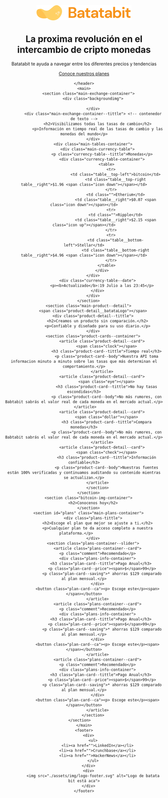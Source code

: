 <!DOCTYPE html>
<html lang="en">
<head>
    <meta charset="UTF-8">
    <meta http-equiv="X-UA-Compatible" content="IE=edge">
    <meta name="viewport" content="width=device-width, initial-scale=1.0">
    <title>Document</title>
    <link rel="stylesheet" href="./css/style.css">
    <link rel="stylesheet" href="./css/tablet.css" media="(min-width:930px)"/>
    <link href="https://fonts.googleapis.com/css2?family=DM+Sans:wght@400;500;700&family=Inter:wght@300;500&display=swap" rel="stylesheet">
</head>
<body>
    <header>
        <img src="./assets/img/logo.svg" alt="">
        <div class="header-title-container">
            <h1>La proxima revolución en el intercambio de cripto monedas</h1>
            <p>Batatabit te ayuda a navegar entre los diferentes precios y tendencias</p>
            <a href="#plans" class="header-button">Conoce nuestros planes <span></span></a><!-- el span se puede usar dentro de una etiqueta de contenido al costado del mismo -->
        </div>


    </header>
    <main>
        <section class="main-exchange-container">
            <div class="backgroundimg">

            </div>
            <div class="main-exchange-container--tittle"> <!-- contenedor de texto -->
                <h2>Visibilizamos todas las tasas de cambio</h2>
                <p>Información en tiempo real de las tasas de cambio y las monedas del mundo</p>
            </div>
            <div class="main-tables-container">
                <div class="main-currency-table">
                    <p class="currency-table--tittle">Monedas</p>
                    <div class="currency-table-container">
                        <table>
                            <tr>
                                <td class="table__top-left">bitcoin</td>
                                <td class="table__top-right table__right">$1.96 <span class="icon down"></span></td>
                            </tr>
                                <td class="">Etherium</td>
                                <td class="table__right">$0.07 <span class="icon down"></span></td>
                            <tr>
                                <td class="">Ripple</td>
                                <td class="table__right">$2.15 <span class="icon up"></span></td>
                            </tr>
                            <tr>
                                <td class="table__bottom-left">Stellar</td>
                                <td class="table__bottom-right table__right">$4.96 <span class="icon down"></span></td>
                            </tr>
                        </table>
                    </div>
                </div>    
                <div class="currency-table--date">
                    <p><b>Actualizado</b>:19 Julio a las 23:45</p>
                </div>
            </div>
        </section>
        <section class="main-product--detail">
            <span class="product-detail__batataLogo"></span>
            <div class="product-detail--tittle">
                <h2>Creamos un producto sin comparación.</h2>
                <p>Confiable y diseñado para su uso diario.</p>
            </div>
            <section class="product-cards--container">
                    <article class="product-detail--card">
                        <span class="clock"></span>
                        <h3 class="product-card--tittle">Tiempo real</h3>
                        <p class="product-card--body">Nuestra API toma informacion minuto a minuto sobre las tasas que más determinan el comportamiento.</p>
                    </article>
                    <article class="product-detail--card">
                        <span class="eye"></span>
                        <h3 class="product-card--tittle">No hay tasas escondidas</h3>
                        <p class="product-card--body">No más rumores, con Babtabit sabrás el valor real de cada moneda en el mercado actual.</p>
                    </article>               
                    <article class="product-detail--card">
                        <span class="dollar"></span>
                        <h3 class="product-card--tittle">Compara monedas</h3>
                        <p class="product-card--body">No más rumores, con Babtabit sabrás el valor real de cada moneda en el mercado actual.</p>
                    </article>
                    <article class="product-detail--card">
                        <span class="check"></span>
                        <h3 class="product-card--tittle">Información confiable</h3>
                        <p class="product-card--body">Nuestras fuentes están 100% verificadas y continuamos auditando su contenido mientras se actualizan.</p>
                    </article>    
                </section>
        </section>
        <section class="bitcoin-img-container">
            <h2>Conocenos hoy</h2>
        </section>
        <section id="plans" class="main-plans-container">
            <div class="plans-tittle">
                <h2>Escoge el plan que mejor se ajuste a ti.</h2>
                <p>Cualquier plan te da acceso completo a nuestra plataforma.</p>       
            </div>
            <section class="plans-container--slider">
                <article class="plans-container--card">
                <p class="comment">Recomendado</p>
                <div class="plans-info-container">
                    <h3 class="plan-card--tittle">Pago Anual</h3> 
                    <p class="plan-card--price"><span>$</span>99</p>
                    <p class="plan-card--saving">* ahorras $129 comparado al plan mensual.</p>
                </div>
                <button class="plan-card--ca"><p> Escoge este</p><span></span></button>
                </article>
                <article class="plans-container--card">
                <p class="comment">Recomendado</p>
                <div class="plans-info-container">
                    <h3 class="plan-card--tittle">Pago Anual</h3> 
                    <p class="plan-card--price"><span>$</span>99</p>
                    <p class="plan-card--saving">* ahorras $129 comparado al plan mensual.</p>
                </div>
                <button class="plan-card--ca"><p> Escoge este</p><span></span></button>
                </article>
                <article class="plans-container--card">
                <p class="comment">Recomendado</p>
                <div class="plans-info-container">
                    <h3 class="plan-card--tittle">Pago Anual</h3> 
                    <p class="plan-card--price"><span>$</span>99</p>
                    <p class="plan-card--saving">* ahorras $129 comparado al plan mensual.</p>
                </div>
                <button class="plan-card--ca"><p> Escoge este</p><span></span></button>
                </article>
            </section>
        </section>        
    </main>
    <footer>
        <div>
            <ul>
                <li><a href="">LinkedIn</a></li>
                <li><a href="">Crunchbase</a></li>
                <li><a href="">HackerNews</a></li>
            </ul>
        </div>
        <div>
            <img src="./assets/img/logo-footer.svg" alt="Logo de batata bit está aca">
        </div>
    </footer>
</body>
</html>
